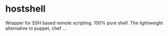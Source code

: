 hostshell
=========

Wrapper for SSH based remote scripting. 100% pure shell. The lightweight alternative to puppet, chef ...

